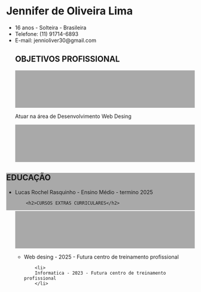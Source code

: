 <html>
  <body>
    
<h1>  Jennifer de Oliveira Lima </h1>

 <ul id="educa2">
   <li>
     16 anos - Solteira - Brasileira 
   </li>
        <li>
         Telefone: (11) 91714-6893
        </li>
<li>
  E-mail: jennioliver30@gmail.com
</li>

<h2>OBJETIVOS PROFISSIONAL</h2>
<div style="height:100px ;height: 100px; background-color: darkgray;">
</div>
<p> Atuar na área de Desenvolvimento Web Desing </p>
<div id="ret02" style="height:100px ;height: 100px; background-color: darkgray;">
</div>

</ul>
<div id="ret02" style="height:100px ;height: 100px; background-color: darkgray;">
    <h2 id="educa"><STrong> EDUCAÇÃO</STrong></h2>
    <ul id="educa2">
        <li>
          Lucas Rochel Rasquinho - Ensino Médio - termino 2025
        </li>

        <h2>CURSOS EXTRAS CURRICULARES</h2>
<div style="height:100px ;height: 100px; background-color: darkgray;">
</div>

 <ul id="educa2">
        <li>
          Web desing - 2025 - Futura centro de treinamento profissional 
        </li>

        <li>
        Informatica - 2023 - Futura centro de treinamento profissional
        </li>

</body>
</html>
